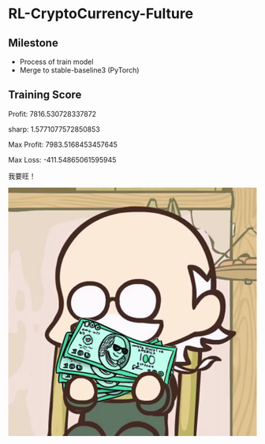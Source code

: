 # RL-CryptoCurrency-Fulture


## Milestone

- Process of train model
- Merge to stable-baseline3 (PyTorch)

## Training Score

Profit: 7816.530728337872

sharp: 1.5771077572850853

Max Profit: 7983.5168453457645

Max Loss: -411.54865061595945



我要旺！

<img src="img/head.jpeg" alt="head" />

